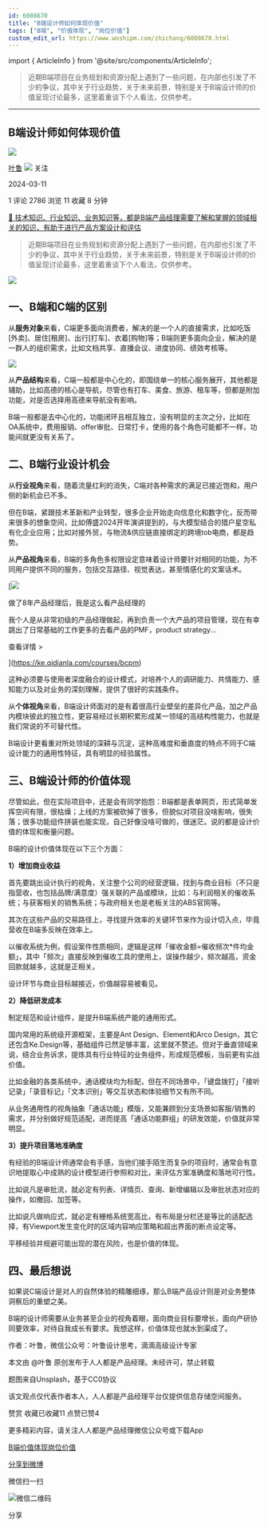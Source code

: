 ```yaml
---
id: 6008670
title: "B端设计师如何体现价值"
tags: ["B端", "价值体现", "岗位价值"]
custom_edit_url: https://www.woshipm.com/zhichang/6008670.html
---
```

import { ArticleInfo } from '@site/src/components/ArticleInfo';

<ArticleInfo
    author="叶鲁"
    authorLink="https://www.woshipm.com/u/787364"
    published="2024-03-11"
    views={2786}
    comments={1}
    collects={11}
/>

> 近期B端项目在业务规划和资源分配上遇到了一些问题，在内部也引发了不少的争议，其中关于行业趋势，关于未来前景，特别是关于B端设计师的价值呈现讨论最多，这里着重谈下个人看法，仅供参考。

---

## B端设计师如何体现价值

[![](https://static.woshipm.com/APP_U_202205_20220520145441_9198.jpeg?imageView2/1/w/72/h/72/q/100)](https://www.woshipm.com/u/787364)

[叶鲁](https://www.woshipm.com/u/787364) ![](https://static.woshipm.com/tag/1101_1@2x.png) 关注

2024-03-11

1 评论 2786 浏览 11 收藏 8 分钟

[🔗 技术知识、行业知识、业务知识等，都是B端产品经理需要了解和掌握的领域相关的知识，有助于进行产品方案设计和评估](https://ke.qidianla.com/courses/bcpm)

> 近期B端项目在业务规划和资源分配上遇到了一些问题，在内部也引发了不少的争议，其中关于行业趋势，关于未来前景，特别是关于B端设计师的价值呈现讨论最多，这里着重谈下个人看法，仅供参考。

![](https://image.woshipm.com/2023/04/14/899c9518-da9e-11ed-af94-00163e0b5ff3.png)

## 一、B端和C端的区别

从**服务对象**来看，C端更多面向消费者，解决的是一个人的直接需求，比如吃饭\[外卖\]、居住\[租房\]、出行\[打车\]、衣着\[购物\]等；B端则更多面向企业，解决的是一群人的组织需求，比如文档共享、直播会议、进度协同、绩效考核等。

![](https://image.woshipm.com/wp-files/2024/03/D5mNpPVZ8agytyYsOqg6.png)

从**产品结构**来看，C端一般都是中心化的，即围绕单一的核心服务展开，其他都是辅助，比如高德的核心是导航，尽管也有打车、美食、旅游、租车等，但都是附加功能，对是否选择用高德来导航没有影响。

B端一般都是去中心化的，功能闭环且相互独立，没有明显的主次之分，比如在OA系统中，费用报销、offer审批、日常打卡，使用的各个角色可能都不一样，功能间就更没有关系了。

## 二、B端行业设计机会

从**行业视角**来看，随着流量红利的消失，C端对各种需求的满足已接近饱和，用户侧的新机会已不多。

但在B端，紧跟技术革新和产业转型，很多企业开始走向信息化和数字化，反而带来很多的想象空间，比如傅盛2024开年演讲提到的，与大模型结合的猎户星空私有化企业应用；比如对接外贸，与物流&供应链直接绑定的跨境tob电商，都是趋势。

从**产品视角**来看，B端的多角色多权限设定意味着设计师要针对相同的功能，为不同用户提供不同的服务，包括交互路径、视觉表达，甚至情感化的文案话术。

[![](https://image.woshipm.com/2023/08/02/bf59b8ba-30e4-11ee-88e7-00163e0b5ff3.png)

做了8年产品经理后，我是这么看产品经理的

我个人是从非常初级的产品经理做起，再到负责一个大产品的项目管理，现在有幸跳出了日常基础的工作更多的去看产品的PMF，product strategy...

查看详情 >

](https://ke.qidianla.com/courses/bcpm)

这种必须要与使用者深度融合的设计模式，对培养个人的调研能力、共情能力、感知能力以及对业务的深刻理解，提供了很好的实践条件。

从**个体视角**来看，B端设计师面对的是有着很高行业壁垒的差异化产品，加之产品内模块彼此的独立性，更容易经过长期积累形成某一领域的高结构性能力，也就是我们常说的不可替代性。

B端设计更看重对所处领域的深耕与沉淀，这种高难度和垂直度的特点不同于C端设计能力的通用性特征，具有明显的经验属性。

## 三、B端设计师的价值体现

尽管如此，但在实际项目中，还是会有同学抱怨：B端都是表单网页，形式简单发挥空间有限，很枯燥；上线的方案被砍掉了很多，但貌似对项目没啥影响，很失落；很多功能组件拼装也能实现，自己好像没啥可做的，很迷茫。说的都是设计价值的体现和衡量问题。

B端的设计价值体现在以下三个方面：

**1）增加商业收益**

首先要跳出设计执行的视角，关注整个公司的经营逻辑，找到与商业目标（不只是指营收，也包括品牌/满意度）强关联的产品或模块，比如：与利润相关的催收系统；与获客相关的销售系统；与政府相关也是老板关注的ABS官网等。

其次在这些产品的交易路径上，寻找提升效率的关键环节来作为设计切入点，毕竟营收在B端多反映在效率上。

以催收系统为例，假设案件性质相同，逻辑是这样「催收金额=催收频次\*件均金额」，其中「频次」直接反映到催收工具的使用上，误操作越少，频次越高，资金回款就越多，这就是正相关。

设计环节与商业目标越接近，价值越容易被看见。

**2）降低研发成本**

制定规范和设计组件，是提升B端系统产能的通用形式。

国内常用的系统级开源框架，主要是Ant Design、Element和Arco Design，其它还包含Ke.Design等，基础组件已然足够丰富，这里就不赘述。但对于垂直领域来说，结合业务诉求，提炼具有行业特征的业务组件，形成规范模板，当前更有实战价值。

比如金融的各类系统中，通话模块均为标配，但在不同场景中，「键盘拨打」「接听记录」「录音标记」「文本识别」等交互状态和体验细节又有所不同。

从业务通用性的视角抽象「通话功能」模版，又能兼顾到分支场景如客服/销售的需求，并分别做好规范适配，进而提高「通话功能群组」的研发效能，价值就非常明显。

**3）提升项目落地准确度**

有经验的B端设计师通常会有手感，当他们接手陌生而复杂的项目时，通常会有意识地提取心中成熟的设计模型进行参照和对比，来评估方案准确度和落地可行性。

比如说凡是审批流，就必定有列表、详情页、查询、新增编辑以及审批状态对应的操作，如撤回、加签等。

比如说凡做响应式，就必定有栅格系统宽高比，有布局是分栏还是等比的适配选择，有Viewport发生变化时的区域内容响应策略和超出界面的断点设定等。

平移经验并规避可能出现的潜在风险，也是价值的体现。

## 四、最后想说

如果说C端设计是对人的自然体验的精雕细琢，那么B端产品设计则是对业务整体洞察后的重塑之美。

B端的设计师需要从业务甚至企业的视角着眼，面向商业目标要增长，面向产研协同要效率，对待自我成长有要求。我想这样，价值体现也就水到渠成了。

作者：叶鲁，微信公众号：叶鲁设计思考，滴滴高级设计专家

本文由 @叶鲁 原创发布于人人都是产品经理。未经许可，禁止转载

题图来自Unsplash，基于CC0协议

该文观点仅代表作者本人，人人都是产品经理平台仅提供信息存储空间服务。

赞赏 收藏已收藏11 点赞已赞4

更多精彩内容，请关注人人都是产品经理微信公众号或下载App

[B端](https://www.woshipm.com/tag/b%e7%ab%af)[价值体现](https://www.woshipm.com/tag/%e4%bb%b7%e5%80%bc%e4%bd%93%e7%8e%b0)[岗位价值](https://www.woshipm.com/tag/%e5%b2%97%e4%bd%8d%e4%bb%b7%e5%80%bc)

[分享到微博](https://service.weibo.com/share/share.php?appkey=2775287854&title=B端设计师如何体现价值&url=https://www.woshipm.com/zhichang/6008670.html&pic=https://image.woshipm.com/2023/04/14/899c9518-da9e-11ed-af94-00163e0b5ff3.png)

微信扫一扫

![微信二维码](https://api.pwmqr.com/qrcode/create/?url=https://www.woshipm.com/zhichang/6008670.html)

分享